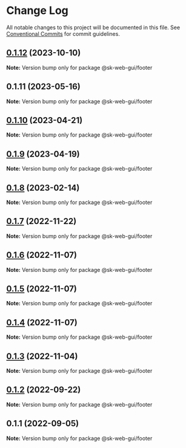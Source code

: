 # Change Log

All notable changes to this project will be documented in this file.
See [Conventional Commits](https://conventionalcommits.org) for commit guidelines.

## [0.1.12](https://github.com/Sundsvallskommun/web-shared-components/compare/@sk-web-gui/footer@0.1.11...@sk-web-gui/footer@0.1.12) (2023-10-10)

**Note:** Version bump only for package @sk-web-gui/footer

## 0.1.11 (2023-05-16)

**Note:** Version bump only for package @sk-web-gui/footer

## [0.1.10](https://github.com/Sundsvallskommun/web-shared-components/compare/@sk-web-gui/footer@0.1.9...@sk-web-gui/footer@0.1.10) (2023-04-21)

**Note:** Version bump only for package @sk-web-gui/footer

## [0.1.9](https://github.com/Sundsvallskommun/web-shared-components/compare/@sk-web-gui/footer@0.1.8...@sk-web-gui/footer@0.1.9) (2023-04-19)

**Note:** Version bump only for package @sk-web-gui/footer

## [0.1.8](https://github.com/Sundsvallskommun/web-shared-components/compare/@sk-web-gui/footer@0.1.7...@sk-web-gui/footer@0.1.8) (2023-02-14)

**Note:** Version bump only for package @sk-web-gui/footer

## [0.1.7](https://github.com/Sundsvallskommun/web-shared-components/compare/@sk-web-gui/footer@0.1.6...@sk-web-gui/footer@0.1.7) (2022-11-22)

**Note:** Version bump only for package @sk-web-gui/footer

## [0.1.6](https://github.com/Sundsvallskommun/web-shared-components/compare/@sk-web-gui/footer@0.1.5...@sk-web-gui/footer@0.1.6) (2022-11-07)

**Note:** Version bump only for package @sk-web-gui/footer

## [0.1.5](https://github.com/Sundsvallskommun/web-shared-components/compare/@sk-web-gui/footer@0.1.4...@sk-web-gui/footer@0.1.5) (2022-11-07)

**Note:** Version bump only for package @sk-web-gui/footer

## [0.1.4](https://github.com/Sundsvallskommun/web-shared-components/compare/@sk-web-gui/footer@0.1.3...@sk-web-gui/footer@0.1.4) (2022-11-07)

**Note:** Version bump only for package @sk-web-gui/footer

## [0.1.3](https://github.com/Sundsvallskommun/web-shared-components/compare/@sk-web-gui/footer@0.1.2...@sk-web-gui/footer@0.1.3) (2022-11-04)

**Note:** Version bump only for package @sk-web-gui/footer

## [0.1.2](https://github.com/Sundsvallskommun/web-shared-components/compare/@sk-web-gui/footer@0.1.1...@sk-web-gui/footer@0.1.2) (2022-09-22)

**Note:** Version bump only for package @sk-web-gui/footer

## 0.1.1 (2022-09-05)

**Note:** Version bump only for package @sk-web-gui/footer
